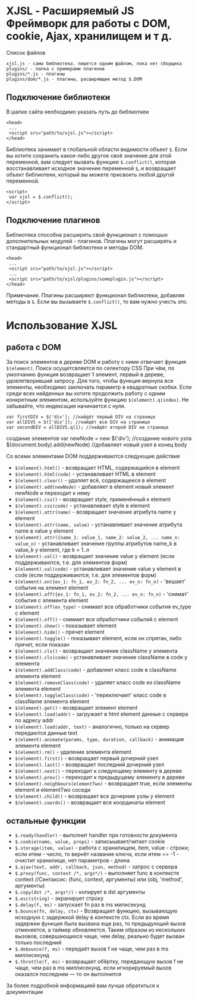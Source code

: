 XJSL - Расширяемый JS Фреймворк для работы с DOM, cookie, Ajax, хранилищем и т д.
=========
Список файлов

	xjsl.js - сама библиотека. пишется одним файлом, пока нет сборщика
	plugins/ - папка с примерами плагинов
	plugins/*.js - плагины
	plugins/dom/*.js - плагины, расширяющие метод $.DOM

Подключение библиотеки
----------
В шапке сайта необходимо указать путь до библиоткеи

	<head>
	 ...
	 <script src="path/to/xjsl.js"></script>
	</head>

Библиотека занимает в глобальной области видимости объект `$`.
Если вы хотите сохранить какое-либо другое своё значение для этой переменной, вам следует вызвать функцию `$.conflict()`, которая восстанавливает исходное значение переменной `$`, и возвращает объект библиотеки, который вы можете присвоить любой другой переменной.

	<script>
	 var xjsl = $.conflict();
	</script>

Подключение плагинов
----------
Библиотека способна расширять свой функционал с помошью дополнительных модулей - плагинов.
Плагины могут расширять и стандартный функционал библиотеки и методы DOM.

	<head>
	 ...
	 <script src="path/to/xjsl.js"></script>
	 ...
	 <script src="path/to/xjsl/plugins/someplugin.js"></script>
	</head>

Примечание.
Плагины расширяют функционал библиотеки, добавляя методы в `$`.
Если вы вызываете `$.conflict()`, то вам нужно  учесть это.

Использование XJSL
=========
работа с DOM
---------
За поиск элементов в дереве DOM и работу с ними отвечает функция `$(element)`.
Поиск осущетсвляется по селектору CSS
При чём, по умолчанию функция возвращает 1 элемент, первый в дереве, удовлетворивший запросу.
Для того, чтобы функция вернула все элементы, необходимо заключать параметр в квадратные скобки.
Если среди всех найденных вы хотите продолжить работу с одним конкретным элементом, используйте функцию `$(element).q(index)`. Не забывайте, что индексация начинается с нуля.

	var firstDIV = $('div'); //найдёт первый DIV на странице
	var allDIVS = $(['div']); //найдёт все DIV на странице
	var secondDIV = allDIVS.q(1); //найдёт второй DIV на странице
	
создание элементов
	var newNode = new $('div'); //создание нового узла
	$(document.body).add(newNode) //добавляет новый узел в конец body

Со всеми элементами DOM поддерживаются следующие действия
* `$(element).html()` - возвращает HTML, содержащийся в element
* `$(element).html(code)` - устанавливает HTML в element
* `$(element).clear()` - удаляет всё, содержащееся в element
* `$(element).add(newNode)` - добавляет в element новый элемент newNode и переходит к нему
* `$(element).css()` - возвращает style, применённый к element
* `$(element).css(code)` - устанавливает style в element
* `$(element).attr(name)` - возвращает значение атрибута name у element
* `$(element).attr(name, value)` - устанавливает значение атрибута name в value у element
* `$(element).attr({name_1: value_1, name_2: value_2, ... name_n: value_n)` - устанавливает значение группы атрибутов name_k в value_k у element, где k = 1..n
* `$(element).val()` - возвращает значение value у element (если поддерживаются, т.е. для элементов форм)
* `$(element).val(code)` - устанавливает значение value у element в code (если поддерживаются, т.е. для элементов форм)
* `$(element).on({ev_1: fn_1, ev_2: fn_2, ... ev_n: fn_n)` - 'вешает' события на элемент element
* `$(element).off({ev_1: fn_1, ev_2: fn_2, ... ev_n: fn_n)` - 'снимат' события с элемента element
* `$(element).off(ev_type)` - снимает все обработчики события ev_type с element
* `$(element).off()` - снимает все обработчики событий с element
* `$(element).show()` - показывает element
* `$(element).hide()` - прячет element
* `$(element).toggle()` - показывает element, если он спрятан, либо прячет, если показан
* `$(element).cls()` - возвращает значение className у элемента
* `$(element).cls(code)` - устанавливает значение className в code у элемента
* `$(element).addClass(code)` - добавляет класс code в className элемента element
* `$(element).removeClass(code)` - удаляет класс code из className элемента element
* `$(element).toggleClass(code)` - 'переключает' класс code в className элемента element
* `$(element).get()` - возвращает элемент element
* `$(element).load(addr)` - загружает в html element данные с сервера по адресу addr
* `$(element).load(addr, text)` - аналогично, только на сервер передаются данные text
* `$(element).animate(params, type, duration, callback)` - анимация элемента element
* `$(element).rm()` - удаление элемента element
* `$(element).first()` - возвращает первый дочерний узел
* `$(element).last()` - возвращает последний дочерний узел
* `$(element).next()` - переходит к следующему элементу в дереве
* `$(element).prev()` - переходит к предыдущему элементу в дереве
* `$(element).neighbours(elementTwo)` - возвращает true, если элементы element и elementTwo соседи
* `$(element).child()` - возвращает все дочерние узлы у element
* `$(element).coords()` - возвращает все координаты element

остальные функции
----------
* `$.ready(handler)` - выполнит handler при готовности документа
* `$.cookie(name, value, props)` - записыывает/читает cookie
* `$.storage(item, value)` - работа с хранилищем, item, value - строки; если итем - число, то вернёт название ключа, если итем == -1 - очистит хранилище, нет параметров - длина
* `$.ajax(text, addr, callback, json, method)` - запрос с сервера
* `$.proxy(func, context /*, args*/)` - выполняет func в контексте context //Синтаксис: (func, context, аргументы) или (obj, 'method', аргументы)
* `$.copy(dst /*, args*/)` - копирует в dst аргументы
* `$.esc(string)` - экранирует строку
* `$.delay(f, ms)` - запускает fn раз в ms милисекунд
* `$.bounce(fn, delay, ctx)` - Возвращает функцию, вызывающую исходную с задержкой delay в контексте ctx. Если во время задержки функция была вызвана еще раз, то предыдующий вызов отменяется, а таймер обновляется. Таким образом из нескольких вызовов, совершающихся чаще, чем delay, реально будет вызван только последний
* `$.debounce(f, ms)` - передаёт вызов f не чаще, чем раз в ms миллисекунд
* `$.throttle(f, ms)` - возвращает обёртку, передающую вызов f не чаще, чем раз в ms миллисекунд. если игнорируемый вызов оказался последним — то он выполнится

За более подробной информацией вам лучше обратиться к документации
